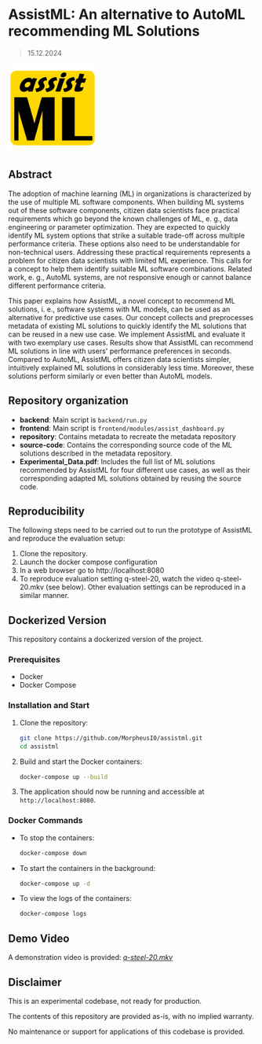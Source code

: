 # AssistML: An alternative to AutoML recommending ML Solutions

> 15.12.2024

<img src="./assistML.png"/>

## Abstract

The adoption of machine learning (ML) in organizations is characterized by the use of multiple ML software components. When building ML systems out of these software components, citizen data scientists face practical requirements which go beyond the known challenges of ML, e. g., data engineering or parameter optimization. They are expected to quickly identify ML system options that strike a suitable trade-off across multiple performance criteria. These options also need to be understandable for non-technical users. Addressing these practical requirements represents a problem for citizen data scientists with limited ML experience. This calls for a concept to help them identify suitable ML software combinations. Related work, e. g., AutoML systems, are not responsive enough or cannot balance different performance criteria.

This paper explains how AssistML, a novel concept to recommend ML solutions, i. e., software systems with ML models, can be used as an alternative for predictive use cases. Our concept collects and preprocesses metadata of existing ML solutions to quickly identify the ML solutions that can be reused in a new use case. We implement AssistML and evaluate it with two exemplary use cases. Results show that AssistML can recommend ML solutions in line with users' performance preferences in seconds. Compared to AutoML, AssistML offers citizen data scientists simpler, intuitively explained ML solutions in considerably less time. Moreover, these solutions perform similarly or even better than AutoML models.

## Repository organization

- **backend**: Main script is `backend/run.py`
- **frontend**: Main script is `frontend/modules/assist_dashboard.py`
- **repository**: Contains metadata to recreate the metadata repository
- **source-code**: Contains the corresponding source code of the ML solutions described in the metadata repository.
- **Experimental_Data.pdf**: Includes the full list of ML solutions recommended by AssistML for four different use cases, as well as their corresponding adapted ML solutions obtained by reusing the source code.

## Reproducibility

The following steps need to be carried out to run the prototype of AssistML and reproduce the evaluation setup:

1. Clone the repository.
2. Launch the docker compose configuration
3. In a web browser go to http://localhost:8080
4. To reproduce evaluation setting q-steel-20, watch the video q-steel-20.mkv (see below). Other evaluation settings can be reproduced in a similar manner.

## Dockerized Version

This repository contains a dockerized version of the project.

### Prerequisites

- Docker
- Docker Compose

### Installation and Start

1. Clone the repository:
    ```bash
    git clone https://github.com/MorpheusI0/assistml.git
    cd assistml
    ```

2. Build and start the Docker containers:
    ```bash
    docker-compose up --build
    ```

3. The application should now be running and accessible at `http://localhost:8080`.

### Docker Commands

- To stop the containers:
    ```bash
    docker-compose down
    ```

- To start the containers in the background:
    ```bash
    docker-compose up -d
    ```

- To view the logs of the containers:
    ```bash
    docker-compose logs
    ```

## Demo Video

A demonstration video is provided: *[q-steel-20.mkv](q-steel-20.mkv)*

## Disclaimer

This is an experimental codebase, not ready for production.

The contents of this repository are provided as-is, with no implied warranty.

No maintenance or support for applications of this codebase is provided.